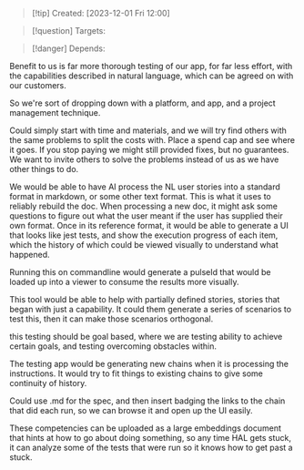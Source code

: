 
>[!tip] Created: [2023-12-01 Fri 12:00]

>[!question] Targets: 

>[!danger] Depends: 

Benefit to us is far more thorough testing of our app, for far less effort, with the capabilities described in natural language, which can be agreed on with our customers.

So we're sort of dropping down with a platform, and app, and a project management technique.

Could simply start with time and materials, and we will try find others with the same problems to split the costs with.  Place a spend cap and see where it goes.  If you stop paying we might still provided fixes, but no guarantees.  We want to invite others to solve the problems instead of us as we have other things to do.

We would be able to have AI process the NL user stories into a standard format in markdown, or some other text format.  This is what it uses to reliably rebuild the doc.  When processing a new doc, it might ask some questions to figure out what the user meant if the user has supplied their own format.  Once in its reference format, it would be able to generate a UI that looks like jest tests, and show the execution progress of each item, which the history of which could be viewed visually to understand what happened.

Running this on commandline would generate a pulseId that would be loaded up into a viewer to consume the results more visually.

This tool would be able to help with partially defined stories, stories that began with just a capability.  It could them generate a series of scenarios to test this, then it can make those scenarios orthogonal.

this testing should be goal based, where we are testing ability to achieve certain goals, and testing overcoming obstacles within.

The testing app would be generating new chains when it is processing the instructions.  It would try to fit things to existing chains to give some continuity of history.

Could use .md for the spec, and then insert badging the links to the chain that did each run, so we can browse it and open up the UI easily.

These competencies can be uploaded as a large embeddings document that hints at how to go about doing something, so any time HAL gets stuck, it can analyze some of the tests that were run so it knows how to get past a stuck.